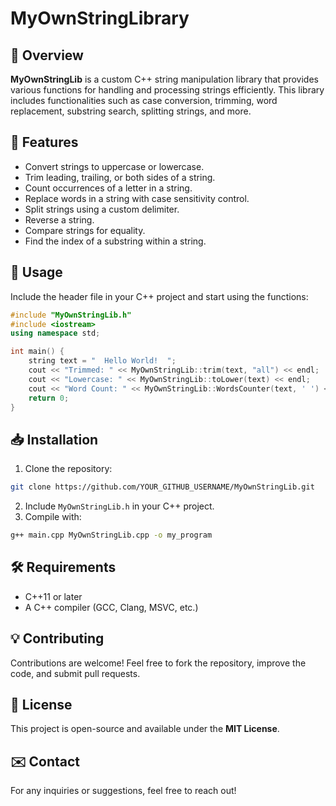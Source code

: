 # MyOwnStringLibrary

## 📌 Overview
**MyOwnStringLib** is a custom C++ string manipulation library that provides various functions for handling and processing strings efficiently. This library includes functionalities such as case conversion, trimming, word replacement, substring search, splitting strings, and more.

## 🚀 Features
- Convert strings to uppercase or lowercase.
- Trim leading, trailing, or both sides of a string.
- Count occurrences of a letter in a string.
- Replace words in a string with case sensitivity control.
- Split strings using a custom delimiter.
- Reverse a string.
- Compare strings for equality.
- Find the index of a substring within a string.



## 🔧 Usage
Include the header file in your C++ project and start using the functions:

```cpp
#include "MyOwnStringLib.h"
#include <iostream>
using namespace std;

int main() {
    string text = "  Hello World!  ";
    cout << "Trimmed: " << MyOwnStringLib::trim(text, "all") << endl;
    cout << "Lowercase: " << MyOwnStringLib::toLower(text) << endl;
    cout << "Word Count: " << MyOwnStringLib::WordsCounter(text, ' ') << endl;
    return 0;
}
```

## 📥 Installation
1. Clone the repository:
```bash
git clone https://github.com/YOUR_GITHUB_USERNAME/MyOwnStringLib.git
```
2. Include `MyOwnStringLib.h` in your C++ project.
3. Compile with:
```bash
g++ main.cpp MyOwnStringLib.cpp -o my_program
```

## 🛠️ Requirements
- C++11 or later
- A C++ compiler (GCC, Clang, MSVC, etc.)

## 💡 Contributing
Contributions are welcome! Feel free to fork the repository, improve the code, and submit pull requests.

## 📜 License
This project is open-source and available under the **MIT License**.

## ✉️ Contact
For any inquiries or suggestions, feel free to reach out!


